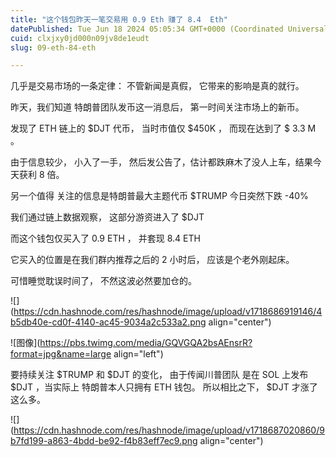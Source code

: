 ```yaml
---
title: "这个钱包昨天一笔交易用 0.9 Eth 赚了 8.4  Eth"
datePublished: Tue Jun 18 2024 05:05:34 GMT+0000 (Coordinated Universal Time)
cuid: clxjxy0jd000n09jv8de1eudt
slug: 09-eth-84-eth

---
```


  
  
几乎是交易市场的一条定律： 不管新闻是真假， 它带来的影响是真的就行。  
  
昨天，我们知道 特朗普团队发币这一消息后， 第一时间关注市场上的新币。  
  
发现了 ETH 链上的 $DJT 代币， 当时市值仅 $450K ， 而现在达到了 $ 3.3 M 。

由于信息较少， 小入了一手， 然后发公告了，估计都跌麻木了没人上车，结果今天获利 8 倍。  
  
另一个值得 关注的信息是特朗普最大主题代币 $TRUMP 今日突然下跌 -40%  
  
我们通过链上数据观察， 这部分游资进入了 $DJT  
  
而这个钱包仅买入了 0.9 ETH ， 并套现 8.4 ETH  
  
  
它买入的位置是在我们群内推荐之后的 2 小时后， 应该是个老外刚起床。  
  
可惜睡觉耽误时间了， 不然这波必然要加仓的。

![](https://cdn.hashnode.com/res/hashnode/image/upload/v1718686919146/4b5db40e-cd0f-4140-ac45-9034a2c533a2.png align="center")

![图像](https://pbs.twimg.com/media/GQVGQA2bsAEnsrR?format=jpg&name=large align="left")

要持续关注 $TRUMP 和 $DJT 的变化， 由于传闻川普团队 是在 SOL 上发布 $DJT ，当实际上 特朗普本人只拥有 ETH 钱包。 所以相比之下， $DJT 才涨了这么多。

![](https://cdn.hashnode.com/res/hashnode/image/upload/v1718687020860/9b7fd199-a863-4bdd-be92-f4b83eff7ec9.png align="center")